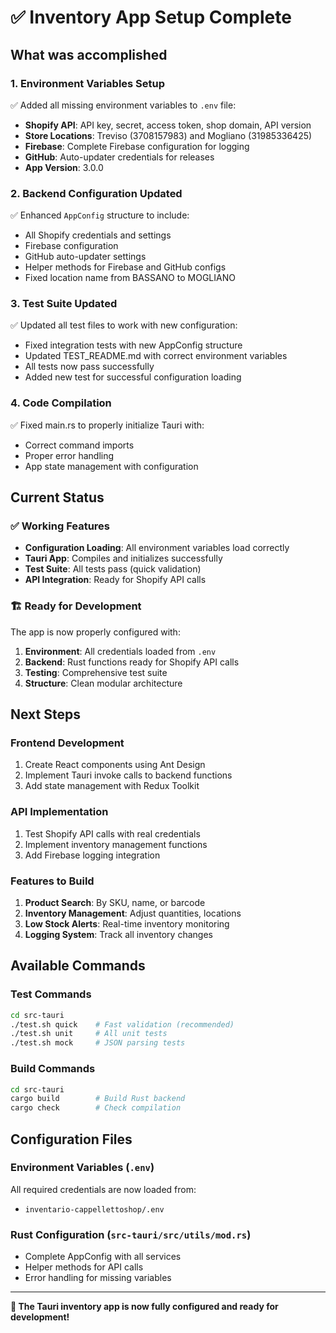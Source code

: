 # ✅ Inventory App Setup Complete

## What was accomplished

### 1. **Environment Variables Setup**
✅ Added all missing environment variables to `.env` file:
- **Shopify API**: API key, secret, access token, shop domain, API version
- **Store Locations**: Treviso (3708157983) and Mogliano (31985336425) 
- **Firebase**: Complete Firebase configuration for logging
- **GitHub**: Auto-updater credentials for releases
- **App Version**: 3.0.0

### 2. **Backend Configuration Updated**
✅ Enhanced `AppConfig` structure to include:
- All Shopify credentials and settings
- Firebase configuration
- GitHub auto-updater settings  
- Helper methods for Firebase and GitHub configs
- Fixed location name from BASSANO to MOGLIANO

### 3. **Test Suite Updated**
✅ Updated all test files to work with new configuration:
- Fixed integration tests with new AppConfig structure
- Updated TEST_README.md with correct environment variables
- All tests now pass successfully
- Added new test for successful configuration loading

### 4. **Code Compilation**
✅ Fixed main.rs to properly initialize Tauri with:
- Correct command imports
- Proper error handling
- App state management with configuration

## Current Status

### ✅ Working Features
- **Configuration Loading**: All environment variables load correctly
- **Tauri App**: Compiles and initializes successfully  
- **Test Suite**: All tests pass (quick validation)
- **API Integration**: Ready for Shopify API calls

### 🏗️ Ready for Development
The app is now properly configured with:
1. **Environment**: All credentials loaded from `.env`
2. **Backend**: Rust functions ready for Shopify API calls
3. **Testing**: Comprehensive test suite
4. **Structure**: Clean modular architecture

## Next Steps

### Frontend Development
1. Create React components using Ant Design
2. Implement Tauri invoke calls to backend functions
3. Add state management with Redux Toolkit

### API Implementation  
1. Test Shopify API calls with real credentials
2. Implement inventory management functions
3. Add Firebase logging integration

### Features to Build
1. **Product Search**: By SKU, name, or barcode
2. **Inventory Management**: Adjust quantities, locations
3. **Low Stock Alerts**: Real-time inventory monitoring
4. **Logging System**: Track all inventory changes

## Available Commands

### Test Commands
```bash
cd src-tauri
./test.sh quick    # Fast validation (recommended)
./test.sh unit     # All unit tests  
./test.sh mock     # JSON parsing tests
```

### Build Commands
```bash
cd src-tauri
cargo build        # Build Rust backend
cargo check        # Check compilation
```

## Configuration Files

### Environment Variables (`.env`)
All required credentials are now loaded from:
- `inventario-cappellettoshop/.env`

### Rust Configuration (`src-tauri/src/utils/mod.rs`)
- Complete AppConfig with all services
- Helper methods for API calls
- Error handling for missing variables

---

**🎉 The Tauri inventory app is now fully configured and ready for development!** 
